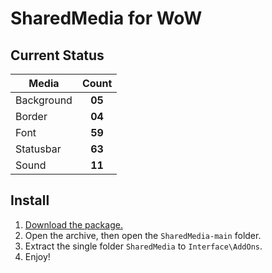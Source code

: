 # SharedMedia for WoW

## Current Status

| Media      |      Count    |
|------------|:-------------:|
| Background |     **05**    |
| Border     |     **04**    |
| Font       |     **59**    |
| Statusbar  |     **63**    |
| Sound      |     **11**    |

## Install

1. [Download the package.](https://github.com/bkader/SharedMedia/archive/refs/heads/main.zip)
2. Open the archive, then open the `SharedMedia-main` folder.
3. Extract the single folder `SharedMedia` to `Interface\AddOns`.
4. Enjoy!